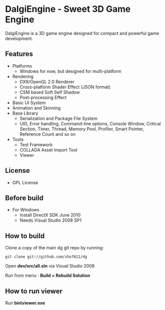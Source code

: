 DalgiEngine - Sweet 3D Game Engine
==================================

DalgiEngine is a 3D game engine designed for compact and powerful game development. 

Features
--------

- Platforms
   - Windows for now, but designed for multi-platform
- Rendering
   - DX9/OpenGL 2.0 Renderer
   - Cross-platform Shader Effect (JSON format)
   - CSM based Soft Self Shadow
   - Post-processing Effect
- Basic UI System
- Animation and Skinning
- Base Library
   - Serialization and Package File System
   - UID, Error handling, Command-line options, Console Window, Critical Section, Timer, Thread, Memory Pool, Profiler, Smart Pointer, Reference Count and so on
- Tools
   - Test Framework
   - COLLADA Asset Import Tool
   - Viewer

License
-------
- GPL License

Before build
------------
- For Windows
   - Install DirectX SDK June 2010
   - Needs Visual Studio 2008 SP1

How to build
------------

Clone a copy of the main dg git repo by running:

```dos
git clone git://github.com/zho7611/dg
```

Open **dev/src/all.sln** via Visual Studio 2008

Run from menu : **Build > Rebuild Solution**

How to run viewer
-----------------

Run **bin\viewer.exe**

